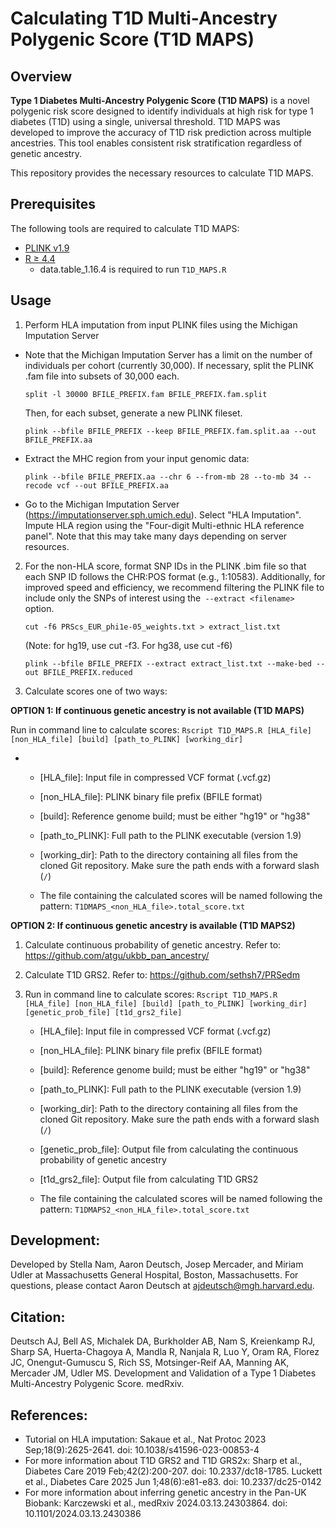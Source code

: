 # Calculating T1D Multi-Ancestry Polygenic Score (T1D MAPS)

## Overview

**Type 1 Diabetes Multi-Ancestry Polygenic Score (T1D MAPS)** is a novel polygenic risk score designed to identify individuals at high risk for type 1 diabetes (T1D) using a single, universal threshold. T1D MAPS was developed to improve the accuracy of T1D risk prediction across multiple ancestries. This tool enables consistent risk stratification regardless of genetic ancestry.

This repository provides the necessary resources to calculate T1D MAPS.

## Prerequisites 

The following tools are required to calculate T1D MAPS:

- [PLINK v1.9](https://www.cog-genomics.org/plink/)
- [R ≥ 4.4](https://www.r-project.org/)
  - data.table_1.16.4 is required to run `T1D_MAPS.R`

## Usage

1. Perform HLA imputation from input PLINK files using the Michigan Imputation Server

  - Note that the Michigan Imputation Server has a limit on the number of individuals per cohort (currently 30,000). If necessary, split the PLINK .fam file into subsets of 30,000 each. 

    `split -l 30000 BFILE_PREFIX.fam BFILE_PREFIX.fam.split`

    Then, for each subset, generate a new PLINK fileset. 

    `plink --bfile BFILE_PREFIX --keep BFILE_PREFIX.fam.split.aa --out BFILE_PREFIX.aa`
    
  - Extract the MHC region from your input genomic data: 

    `plink --bfile BFILE_PREFIX.aa --chr 6 --from-mb 28 --to-mb 34 --recode vcf --out BFILE_PREFIX.aa`
	
  - Go to the Michigan Imputation Server (https://imputationserver.sph.umich.edu). Select "HLA Imputation". Impute HLA region using the "Four-digit Multi-ethnic HLA reference panel". Note that this may take many days depending on server resources.
	
2. For the non-HLA score, format SNP IDs in the PLINK .bim file so that each SNP ID follows the CHR:POS format (e.g., 1:10583). Additionally, for improved speed and efficiency, we recommend filtering the PLINK file to include only the SNPs of interest using the` --extract <filename>` option.

	`cut -f6 PRScs_EUR_phi1e-05_weights.txt > extract_list.txt`
	
	(Note: for hg19, use cut -f3. For hg38, use cut -f6)
	
	`plink --bfile BFILE_PREFIX --extract extract_list.txt --make-bed --out BFILE_PREFIX.reduced`

3. Calculate scores one of two ways:   

  **OPTION 1: If continuous genetic ancestry is not available (T1D MAPS)**
    
  Run in command line to calculate scores: `Rscript T1D_MAPS.R [HLA_file] [non_HLA_file] [build] [path_to_PLINK] [working_dir]`
 
  -
    - [HLA_file]: Input file in compressed VCF format (.vcf.gz)
    
    - [non_HLA_file]: PLINK binary file prefix (BFILE format)
    
    - [build]: Reference genome build; must be either "hg19" or "hg38"
    
    - [path_to_PLINK]: Full path to the PLINK executable (version 1.9)
    
    - [working_dir]: Path to the directory containing all files from the cloned Git repository. Make sure the path ends with a forward slash (`/`)
                    
    - The file containing the calculated scores will be named following the pattern: `T1DMAPS_<non_HLA_file>.total_score.txt`
      
  **OPTION 2: If continuous genetic ancestry is available (T1D MAPS2)**
    
  1. Calculate continuous probability of genetic ancestry. Refer to: https://github.com/atgu/ukbb_pan_ancestry/
          
  2. Calculate T1D GRS2. Refer to: https://github.com/sethsh7/PRSedm
          
  3. Run in command line to calculate scores: `Rscript T1D_MAPS.R [HLA_file] [non_HLA_file] [build] [path_to_PLINK] [working_dir] [genetic_prob_file] [t1d_grs2_file]`
                  
      - [HLA_file]: Input file in compressed VCF format (.vcf.gz)
    
      - [non_HLA_file]: PLINK binary file prefix (BFILE format)
    
      - [build]: Reference genome build; must be either "hg19" or "hg38"
    
      - [path_to_PLINK]: Full path to the PLINK executable (version 1.9)
      
      - [working_dir]: Path to the directory containing all files from the cloned Git repository. Make sure the path ends with a forward slash (`/`)
      
      - [genetic_prob_file]: Output file from calculating the continuous probability of genetic ancestry
      
      - [t1d_grs2_file]: Output file from calculating T1D GRS2
                  
      - The file containing the calculated scores will be named following the pattern: `T1DMAPS2_<non_HLA_file>.total_score.txt`
            
## Development:

Developed by Stella Nam, Aaron Deutsch, Josep Mercader, and Miriam Udler at Massachusetts General Hospital, Boston, Massachusetts. For questions, please contact Aaron Deutsch at ajdeutsch@mgh.harvard.edu. 

## Citation:

Deutsch AJ, Bell AS, Michalek DA, Burkholder AB, Nam S, Kreienkamp RJ, Sharp SA, Huerta-Chagoya A, Mandla R, Nanjala R, Luo Y, Oram RA, Florez JC, Onengut-Gumuscu S, Rich SS, Motsinger-Reif AA, Manning AK, Mercader JM, Udler MS. Development and Validation of a Type 1 Diabetes Multi-Ancestry Polygenic Score. medRxiv.

## References:

- Tutorial on HLA imputation: 
	Sakaue et al., Nat Protoc 2023 Sep;18(9):2625-2641.  doi: 10.1038/s41596-023-00853-4
- For more information about T1D GRS2 and T1D GRS2x:
	Sharp et al., Diabetes Care 2019 Feb;42(2):200-207.  doi: 10.2337/dc18-1785.
	Luckett et al., Diabetes Care 2025 Jun 1;48(6):e81-e83.  doi: 10.2337/dc25-0142
- For more information about inferring genetic ancestry in the Pan-UK Biobank:
	Karczewski et al., medRxiv 2024.03.13.24303864. doi: 10.1101/2024.03.13.2430386